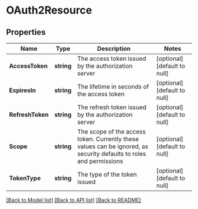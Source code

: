 # OAuth2Resource

## Properties
Name | Type | Description | Notes
------------ | ------------- | ------------- | -------------
**AccessToken** | **string** | The access token issued by the authorization server | [optional] [default to null]
**ExpiresIn** | **string** | The lifetime in seconds of the access token | [optional] [default to null]
**RefreshToken** | **string** | The refresh token issued by the authorization server | [optional] [default to null]
**Scope** | **string** | The scope of the access token. Currently these values can be ignored, as security defaults to roles and permissions | [optional] [default to null]
**TokenType** | **string** | The type of the token issued | [optional] [default to null]

[[Back to Model list]](../README.md#documentation-for-models) [[Back to API list]](../README.md#documentation-for-api-endpoints) [[Back to README]](../README.md)


